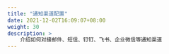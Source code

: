 ```yaml
---
title: "通知渠道配置"
date: 2021-12-02T16:09:07+08:00
weight: 30
description: >
    介绍如何对接邮件、短信、钉钉、飞书、企业微信等通知渠道
---
```


